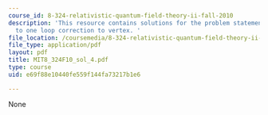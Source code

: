 ```yaml
---
course_id: 8-324-relativistic-quantum-field-theory-ii-fall-2010
description: 'This resource contains solutions for the problem statements related
  to one loop correction to vertex. '
file_location: /coursemedia/8-324-relativistic-quantum-field-theory-ii-fall-2010/e69f88e10440fe559f144fa73217b1e6_MIT8_324F10_sol_4.pdf
file_type: application/pdf
layout: pdf
title: MIT8_324F10_sol_4.pdf
type: course
uid: e69f88e10440fe559f144fa73217b1e6

---
```

None